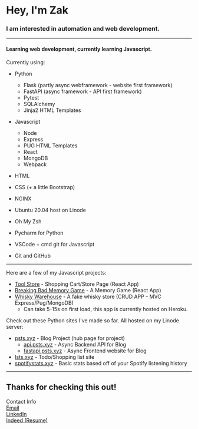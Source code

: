 # Hey, I'm Zak

### I am interested in automation and web development.

---

#### Learning web development, currently learning Javascript.  
  
Currently using:
- Python
  - Flask (partly async webframework - website first framework)
  - FastAPI (async framework - API first framework)
  - Pytest
  - SQLAlchemy
  - Jinja2 HTML Templates

- Javascript
  - Node
  - Express
  - PUG HTML Templates
  - React
  - MongoDB
  - Webpack

- HTML
- CSS (+ a little Bootstrap)

- NGINX
- Ubuntu 20.04 host on Linode
- Oh My Zsh
- Pycharm for Python
- VSCode + cmd git for Javascript
- Git and GitHub

---


Here are a few of my Javascript projects:
- [Tool Store](https://zakmcrae.github.io/shopping-cart/#/) - Shopping Cart/Store Page (React App)
- [Breaking Bad Memory Game](https://zakmcrae.github.io/memory-game/) - A Memory Game (React App)
- [Whisky Warehouse](https://young-eyrie-64675.herokuapp.com/) - A fake whisky store (CRUD APP - MVC Express/Pug/MongoDB)
  - Can take 5-15s on first load, this app is currently hosted on Heroku. 

Check out these Python sites I've made so far. All hosted on my Linode server:  
- [psts.xyz](https://psts.xyz) - Blog Project (hub page for project)   
  - [api.psts.xyz](https://api.psts.xyz) - Async Backend API for Blog  
  - [fastapi.psts.xyz](https://fastapi.psts.xyz) - Async Frontend website for Blog  
- [lsts.xyz](https://lsts.xyz/) - Todo/Shopping list site  
- [spotifystats.xyz](https://spotifystats.xyz/) - Basic stats based off of your Spotify listening history

---

## Thanks for checking this out!
 
Contact Info  
[Email](mailto:zakmcrae@gmail.com)  
[LinkedIn](https://www.linkedin.com/in/zachary-mcrae/)  
[Indeed (Resume)](https://my.indeed.com/p/zacharym-5gmbe2m)

